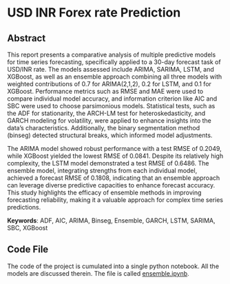 # USD INR Forex rate Prediction

## Abstract

This report presents a comparative analysis of multiple predictive models for time series forecasting, specifically applied to a 30-day forecast task of USD/INR rate. The models assessed include ARIMA, SARIMA, LSTM, and XGBoost, as well as an ensemble approach combining all three models with weighted contributions of 0.7 for ARIMA(2,1,2), 0.2 for LSTM, and 0.1 for XGBoost. Performance metrics such as RMSE and MAE were used to compare individual model accuracy, and information criterion like AIC and SBC were used to choose parsimonious models. Statistical tests, such as the ADF for stationarity, the ARCH-LM test for heteroskedasticity, and GARCH modeling for volatility, were applied to enhance insights into the data’s characteristics. Additionally, the binary segmentation method (binseg) detected structural breaks, which informed model adjustments.

The ARIMA model showed robust performance with a test RMSE of 0.2049, while XGBoost yielded the lowest RMSE of 0.0841. Despite its relatively high complexity, the LSTM model demonstrated a test RMSE of 0.6486. The ensemble model, integrating strengths from each individual model, achieved a forecast RMSE of 0.1808, indicating that an ensemble approach can leverage diverse predictive capacities to enhance forecast accuracy. This study highlights the efficacy of ensemble methods in improving forecasting reliability, making it a valuable approach for complex time series predictions.

**Keywords**: ADF, AIC, ARIMA, Binseg, Ensemble, GARCH, LSTM, SARIMA, SBC, XGBoost

## Code File

The code of the project is cumulated into a single python notebook. All the models are discussed therein. The file is called <a href = "">ensemble.ipynb</a>.
